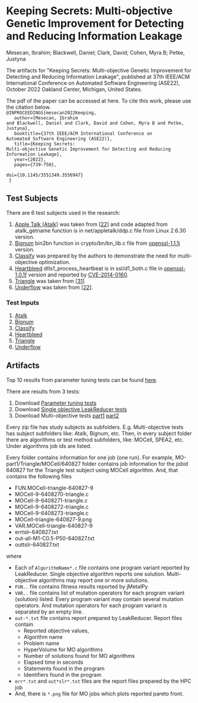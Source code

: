 # Keeping Secrets: Multi-objective Genetic Improvement for Detecting and Reducing Information Leakage
Mesecan, Ibrahim; Blackwell, Daniel; Clark, David; Cohen, Myra B; Petke, Justyna

The artifacts for "Keeping Secrets: Multi-objective Genetic Improvement for Detecting and Reducing Information Leakage", published at 37th IEEE/ACM International Conference on Automated Software Engineering (ASE22), October 2022 Oakland Center, Michigan, United States.

The pdf of the paper can be accessed at here.
To cite this work, please use the citation below.<br>
<code>@INPROCEEDINGS{mesecan2022Keeping, <br>
&nbsp; author={Mesecan, Ibrahim and Blackwell, Daniel and Clark, David and Cohen, Myra B and Petke, Justyna},<br>
&nbsp; booktitle={37th IEEE/ACM International Conference on Automated Software Engineering (ASE22)},<br>
&nbsp; title={Keeping Secrets: Multi-objective Genetic Improvement for Detecting and Reducing Information Leakage},<br>
&nbsp; year={2022},<br>
&nbsp; pages={739-750},<br>
&nbsp; doi={10.1145/3551349.3556947}<br>
}</code>


## Test Subjects

There are 6 test subjects used in the research:
1. [Apple Talk (Atalk)](./subjects/atalk.c) was taken from [\[22\]](https://dl.acm.org/doi/abs/10.1145/1920261.1920300) and code adapted from atalk_getname function is in net/appletalk/ddp.c file from Linux 2.6.30 version. 
2. [Bignum](./subjects/bn_lib.c) bin2bn function in crypto/bn/bn_lib.c file from [openssl-1.1.1j](https://ftp.openssl.org/source/old/1.1.1/) version.
3. [Classify](./subjects/classify.c) was prepared by the authors to demonstrate the need for multi-objective optimization.
4. [Heartbleed](./subjects/d1_both.c) dtls1_process_heartbeat is in ssl/d1_both.c file in [openssl-1.0.1f](https://www.openssl.org/source/old/1.0.1/) version and reported by [CVE-2014-0160](https://nvd.nist.gov/vuln/detail/CVE-2014-0160).
5. [Triangle](./subjects/triangle.c) was taken from [\[31\]](https://ieeexplore.ieee.org/abstract/document/9678758/)
6. [Underflow](./subjects/underflow.c) was taken from [\[22\]](https://dl.acm.org/doi/abs/10.1145/1920261.1920300).

### Test Inputs
1. [Atalk](test-sets/atalk-tests.md)
2. [Bignum](./test-sets/bignum-tests.md)
3. [Classify](./test-sets/classify-tests.md)
4. [Heartbleed](./test-sets/heartbleed-tests.md)
5. [Triangle](test-sets/triangle-tests.md)
6. [Underflow](test-sets/underflow-tests.md)


## Artifacts
Top 10 results from parameter tuning tests can be found [here](./ptuning-results.md).

There are results from 3 tests:
1. Download [Parameter tuning tests](./TuningTests.zip)
2. Download [Single objective LeakReducer tests](./GA.zip)
3. Download Multi-objective tests [part1](./MO-part1.zip) [part2](./MO-part2.zip)

Every zip file has study subjects as subfolders. E.g. Multi-objective 
tests has subject subfolders like: Atalk, Bignum, etc. Then, in every 
subject folder there are algorithms or test method subfolders, 
like: MOCell, SPEA2, etc. Under algorithms job ids are listed. 

Every folder contains information for one job (one run). For example, 
MO-part1/Triangle/MOCell/640827 folder contains job information 
for the jobid 640827 for the Triangle test subject using MOCell 
algorithm. And, that contains the following files
* FUN.MOCell-triangle-640827-9	
* MOCell-9-6408270-triangle.c		
* MOCell-9-6408271-triangle.c		
* MOCell-9-6408272-triangle.c		
* MOCell-9-6408273-triangle.c		
* MOCell-triangle-640827-9.png
* VAR.MOCell-triangle-640827-9
* errtslr-640827.txt
* out-all-M1-C0.5-P50-640827.txt
* outtslr-640827.txt

where 

* Each of ```AlgorithmName*.c``` file contains one program variant reported 
  by LeakReducer. Single objective algorithm reports one solution. 
  Multi-objective algorithms may report one or more solutions. 
* ```FUN..``` file contains fitness results reported by jMetalPy
* ```VAR..``` file contains list of mutation operators for each program 
  variant (solution) listed. Every program variant may contain several 
  mutation operators. And mutation operators for each program variant 
  is separated by an empty line.
* ```out-*.txt``` file contains report prepared by LeakReducer. Report files contain
    * Reported objective values,
    * Algorithm name
    * Problem name
    * HyperVolume for MO algorithms
    * Number of solutions found for MO algorithms
    * Elapsed time in seconds
    * Statements found in the program
    * Identifiers found in the program
* ```err*.txt``` and ```out*slr*.txt``` files are the report files prepared by the HPC job
* And, there is ```*.png``` file for MO jobs which plots reported pareto front.

